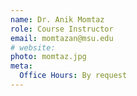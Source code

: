 ```yaml
---
name: Dr. Anik Momtaz
role: Course Instructor
email: momtazan@msu.edu
# website:
photo: momtaz.jpg
meta:
  Office Hours: By request
---
```


<!-- [Schedule an appointment](#){: .btn .btn-outline } -->
